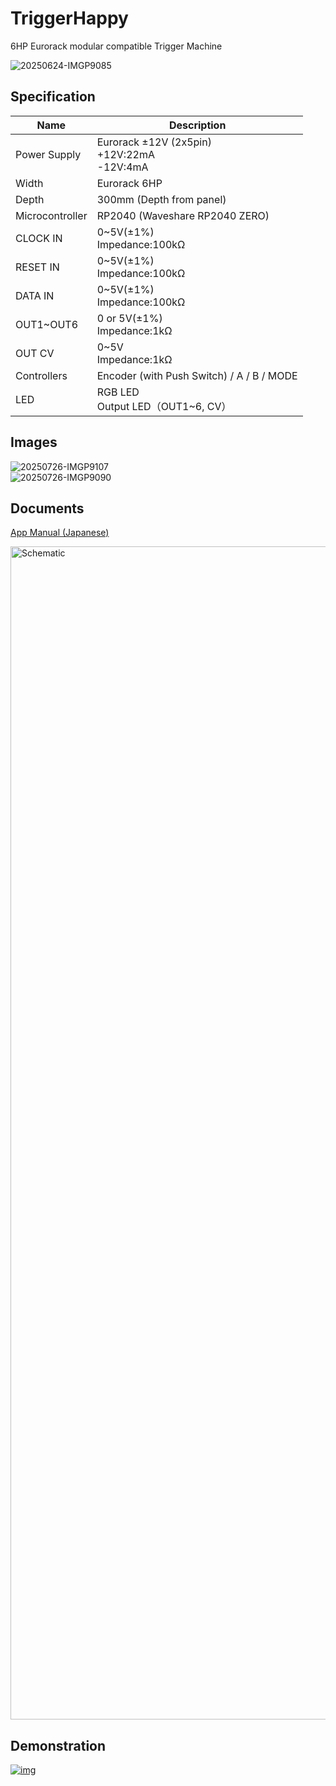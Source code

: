 # TriggerHappy
6HP Eurorack modular compatible Trigger Machine

![20250624-IMGP9085](https://github.com/user-attachments/assets/e1b36987-22fb-4971-90d0-d1aa9370f995)  

## Specification

|Name|Description|
|---|---|
| Power Supply | Eurorack ±12V (2x5pin)<br> +12V:22mA<br>-12V:4mA |
| Width | Eurorack 6HP |
| Depth | 300mm (Depth from panel) |
| Microcontroller | RP2040 (Waveshare RP2040 ZERO) |
| CLOCK IN | 0~5V(±1%)<br>Impedance:100kΩ |
| RESET IN | 0~5V(±1%)<br>Impedance:100kΩ |
| DATA IN | 0~5V(±1%)<br>Impedance:100kΩ |
| OUT1~OUT6 | 0 or 5V(±1%)<br>Impedance:1kΩ |
| OUT CV | 0~5V<br>Impedance:1kΩ |
| Controllers | Encoder (with Push Switch) / A / B / MODE |
| LED | RGB LED <br>Output LED（OUT1~6, CV） |

## Images

![20250726-IMGP9107](https://github.com/user-attachments/assets/b1aa1a07-5d19-46d6-a454-afa2b8dbd805)  
![20250726-IMGP9090](https://github.com/user-attachments/assets/24a442c5-c738-4d03-8225-05b013479468)  

## Documents

[App Manual (Japanese)](https://github.com/marksard/TriggerHappy/blob/main/app/TriggerHappy/manual/TriggerHappy%20Operation%20Manual.pdf)

<img width="2728" height="1877" alt="Schematic" src="https://github.com/user-attachments/assets/f9e13bb8-b088-4d35-bd2d-046cb3acb846" />

## Demonstration

[![img](https://github.com/user-attachments/assets/6f500f82-8094-46f6-9fc9-aba345766cd7)](https://youtu.be/szY7E-fJ0OA)  
